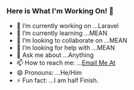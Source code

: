 ### Here is What I'm Working On! 👋
- 🔭 I’m currently working on ...Laravel
- 🌱 I’m currently learning ...MEAN
- 👯 I’m looking to collaborate on ...MEAN
- 🤔 I’m looking for help with ...MEAN
- 💬 Ask me about ...Anything
- 📫 How to reach me: ...[Email Me At](aquil.official@outlook.com)
- 😄 Pronouns: ...He/Him
- ⚡ Fun fact: ...I am half Finish.
